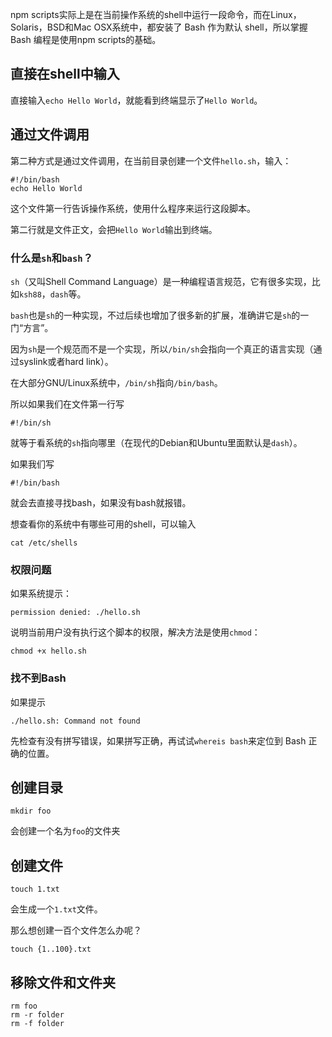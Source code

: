 npm scripts实际上是在当前操作系统的shell中运行一段命令，而在Linux，Solaris，BSD和Mac OSX系统中，都安装了 Bash 作为默认 shell，所以掌握 Bash 编程是使用npm scripts的基础。

## 直接在shell中输入

直接输入`echo Hello World`，就能看到终端显示了`Hello World`。

## 通过文件调用

第二种方式是通过文件调用，在当前目录创建一个文件`hello.sh`，输入：

```
#!/bin/bash          
echo Hello World  
```

这个文件第一行告诉操作系统，使用什么程序来运行这段脚本。

第二行就是文件正文，会把`Hello World`输出到终端。

### 什么是`sh`和`bash`？

`sh`（又叫Shell Command Language）是一种编程语言规范，它有很多实现，比如`ksh88`，`dash`等。

`bash`也是`sh`的一种实现，不过后续也增加了很多新的扩展，准确讲它是`sh`的一门“方言”。

因为`sh`是一个规范而不是一个实现，所以`/bin/sh`会指向一个真正的语言实现（通过syslink或者hard link）。

在大部分GNU/Linux系统中，`/bin/sh`指向`/bin/bash`。

所以如果我们在文件第一行写

```
#!/bin/sh
```

就等于看系统的`sh`指向哪里（在现代的Debian和Ubuntu里面默认是`dash`）。

如果我们写

```
#!/bin/bash
```

就会去直接寻找bash，如果没有bash就报错。

想查看你的系统中有哪些可用的shell，可以输入

```
cat /etc/shells
```

### 权限问题

如果系统提示：

```
permission denied: ./hello.sh
```

说明当前用户没有执行这个脚本的权限，解决方法是使用`chmod`：

```
chmod +x hello.sh
```

### 找不到Bash

如果提示

```
./hello.sh: Command not found
```

先检查有没有拼写错误，如果拼写正确，再试试`whereis bash`来定位到 Bash 正确的位置。

## 创建目录

```
mkdir foo
```

会创建一个名为`foo`的文件夹

## 创建文件

```
touch 1.txt
```

会生成一个`1.txt`文件。

那么想创建一百个文件怎么办呢？

```
touch {1..100}.txt
```

## 移除文件和文件夹

```
rm foo
rm -r folder
rm -f folder
```

